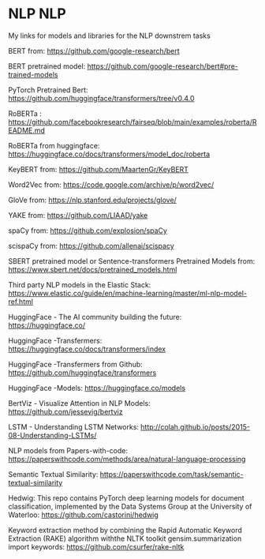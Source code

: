 # NLP NLP

My links for models and libraries for the NLP downstrem tasks


BERT from: https://github.com/google-research/bert

BERT pretrained model: https://github.com/google-research/bert#pre-trained-models

PyTorch Pretrained Bert: https://github.com/huggingface/transformers/tree/v0.4.0

RoBERTa : https://github.com/facebookresearch/fairseq/blob/main/examples/roberta/README.md

RoBERTa from huggingface: https://huggingface.co/docs/transformers/model_doc/roberta

KeyBERT from: https://github.com/MaartenGr/KeyBERT

Word2Vec from: https://code.google.com/archive/p/word2vec/

GloVe from: https://nlp.stanford.edu/projects/glove/

YAKE from: https://github.com/LIAAD/yake

spaCy from: https://github.com/explosion/spaCy

scispaCy from: https://github.com/allenai/scispacy

SBERT pretrained model or Sentence-transformers Pretrained Models from: https://www.sbert.net/docs/pretrained_models.html

Third party NLP models in the Elastic Stack: https://www.elastic.co/guide/en/machine-learning/master/ml-nlp-model-ref.html

HuggingFace - The AI community building the future: https://huggingface.co/

HuggingFace -Transfermers: https://huggingface.co/docs/transformers/index

HuggingFace -Transfermers from Github: https://github.com/huggingface/transformers

HuggingFace -Models: https://huggingface.co/models

BertViz - Visualize Attention in NLP Models: https://github.com/jessevig/bertviz

LSTM - Understanding LSTM Networks: http://colah.github.io/posts/2015-08-Understanding-LSTMs/

NLP models from Papers-with-code: https://paperswithcode.com/methods/area/natural-language-processing

Semantic Textual Similarity: https://paperswithcode.com/task/semantic-textual-similarity

Hedwig: This repo contains PyTorch deep learning models for document classification, implemented by the Data Systems Group at the University of Waterloo: https://github.com/castorini/hedwig

Keyword extraction method by combining the Rapid Automatic Keyword Extraction (RAKE) algorithm withthe NLTK toolkit
gensim.summarization import keywords: https://github.com/csurfer/rake-nltk
